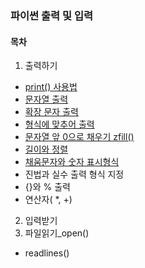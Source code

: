 ### 파이썬 출력 및 입력

#### 목차
1. 출력하기
- [print() 사용법](https://github.com/posin2361/gwangju_study/tree/main/1기_스터디/파이썬/1주차_파이썬%20출력%20및%20입력/1.%20출력하기/print()사용법)
- [문자열 출력](https://github.com/posin2361/gwangju_study/tree/main/1기_스터디/파이썬/1주차_파이썬%20출력%20및%20입력/1.%20출력하기/문자열%20출력)
- [확장 문자 출력](https://github.com/posin2361/gwangju_study/tree/main/1기_스터디/파이썬/1주차_파이썬%20출력%20및%20입력/1.%20출력하기/확장%20문장%20출력)
- [형식에 맞추어 출력](https://github.com/posin2361/gwangju_study/tree/main/1기_스터디/파이썬/1주차_파이썬%20출력%20및%20입력/1.%20출력하기/형식에%20맞추어%20출력)
- [문자열 앞 0으로 채우기 zfill()](https://github.com/posin2361/gwangju_study/tree/main/1기_스터디/파이썬/1주차_파이썬%20출력%20및%20입력/1.%20출력하기/문자열%20앞%200으로%20채우기%20zfill())
- [길이와 정렬](https://github.com/posin2361/gwangju_study/tree/main/1기_스터디/파이썬/1주차_파이썬%20출력%20및%20입력/1.%20출력하기/길이와%20정렬)
- [채움문자와 숫자 표시형식](https://github.com/posin2361/gwangju_study/blob/main/1기_스터디/파이썬/1주차_파이썬%20출력%20및%20입력/1.%20출력하기/채움문자와%20숫자%20표시형식/README.md)
- 진법과 실수 출력 형식 지정
- {}와 % 출력
- 연산자( *, +)
2. 입력받기
3. 파일읽기_open()
- readlines()

